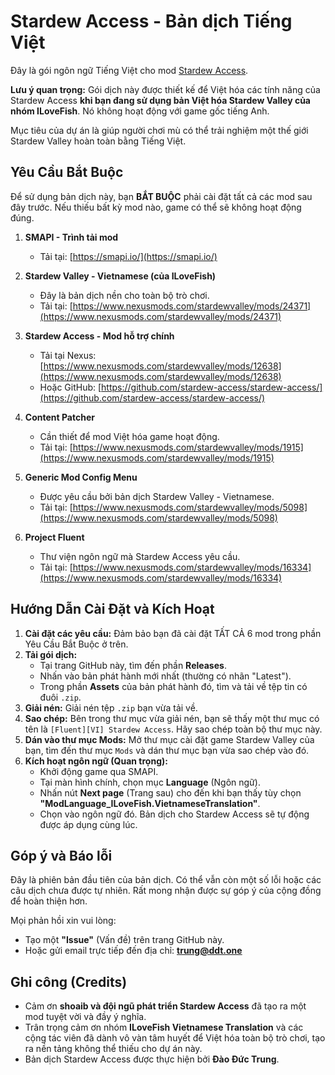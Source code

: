 # Stardew Access - Bản dịch Tiếng Việt

Đây là gói ngôn ngữ Tiếng Việt cho mod [Stardew Access](https://www.nexusmods.com/stardewvalley/mods/12638).

**Lưu ý quan trọng:** Gói dịch này được thiết kế để Việt hóa các tính năng của Stardew Access **khi bạn đang sử dụng bản Việt hóa Stardew Valley của nhóm ILoveFish**. Nó không hoạt động với game gốc tiếng Anh.

Mục tiêu của dự án là giúp người chơi mù có thể trải nghiệm một thế giới Stardew Valley hoàn toàn bằng Tiếng Việt.

## Yêu Cầu Bắt Buộc

Để sử dụng bản dịch này, bạn **BẮT BUỘC** phải cài đặt tất cả các mod sau đây trước. Nếu thiếu bất kỳ mod nào, game có thể sẽ không hoạt động đúng.

1.  **SMAPI - Trình tải mod**
    * Tải tại: [https://smapi.io/](https://smapi.io/)

2.  **Stardew Valley - Vietnamese (của ILoveFish)**
    * Đây là bản dịch nền cho toàn bộ trò chơi.
    * Tải tại: [https://www.nexusmods.com/stardewvalley/mods/24371](https://www.nexusmods.com/stardewvalley/mods/24371)

3.  **Stardew Access - Mod hỗ trợ chính**
    * Tải tại Nexus: [https://www.nexusmods.com/stardewvalley/mods/12638](https://www.nexusmods.com/stardewvalley/mods/12638)
    * Hoặc GitHub: [https://github.com/stardew-access/stardew-access/](https://github.com/stardew-access/stardew-access/)

4.  **Content Patcher**
    * Cần thiết để mod Việt hóa game hoạt động.
    * Tải tại: [https://www.nexusmods.com/stardewvalley/mods/1915](https://www.nexusmods.com/stardewvalley/mods/1915)

5.  **Generic Mod Config Menu**
    * Được yêu cầu bởi bản dịch Stardew Valley - Vietnamese.
    * Tải tại: [https://www.nexusmods.com/stardewvalley/mods/5098](https://www.nexusmods.com/stardewvalley/mods/5098)

6.  **Project Fluent**
    * Thư viện ngôn ngữ mà Stardew Access yêu cầu.
    * Tải tại: [https://www.nexusmods.com/stardewvalley/mods/16334](https://www.nexusmods.com/stardewvalley/mods/16334)

## Hướng Dẫn Cài Đặt và Kích Hoạt

1.  **Cài đặt các yêu cầu:** Đảm bảo bạn đã cài đặt TẤT CẢ 6 mod trong phần Yêu Cầu Bắt Buộc ở trên.
2.  **Tải gói dịch:**
    * Tại trang GitHub này, tìm đến phần **Releases**.
    * Nhấn vào bản phát hành mới nhất (thường có nhãn "Latest").
    * Trong phần **Assets** của bản phát hành đó, tìm và tải về tệp tin có đuôi `.zip`.
3.  **Giải nén:** Giải nén tệp `.zip` bạn vừa tải về.
4.  **Sao chép:** Bên trong thư mục vừa giải nén, bạn sẽ thấy một thư mục có tên là `[Fluent][VI] Stardew Access`. Hãy sao chép toàn bộ thư mục này.
5.  **Dán vào thư mục Mods:** Mở thư mục cài đặt game Stardew Valley của bạn, tìm đến thư mục `Mods` và dán thư mục bạn vừa sao chép vào đó.
6.  **Kích hoạt ngôn ngữ (Quan trọng):**
    * Khởi động game qua SMAPI.
    * Tại màn hình chính, chọn mục **Language** (Ngôn ngữ).
    * Nhấn nút **Next page** (Trang sau) cho đến khi bạn thấy tùy chọn **"ModLanguage_ILoveFish.VietnameseTranslation"**.
    * Chọn vào ngôn ngữ đó. Bản dịch cho Stardew Access sẽ tự động được áp dụng cùng lúc.

## Góp ý và Báo lỗi

Đây là phiên bản đầu tiên của bản dịch. Có thể vẫn còn một số lỗi hoặc các câu dịch chưa được tự nhiên. Rất mong nhận được sự góp ý của cộng đồng để hoàn thiện hơn.

Mọi phản hồi xin vui lòng:
* Tạo một **"Issue"** (Vấn đề) trên trang GitHub này.
* Hoặc gửi email trực tiếp đến địa chỉ: **trung@ddt.one**

## Ghi công (Credits)

* Cảm ơn **shoaib và đội ngũ phát triển Stardew Access** đã tạo ra một mod tuyệt vời và đầy ý nghĩa.
* Trân trọng cảm ơn nhóm **ILoveFish Vietnamese Translation** và các cộng tác viên đã dành vô vàn tâm huyết để Việt hóa toàn bộ trò chơi, tạo ra nền tảng không thể thiếu cho dự án này.
* Bản dịch Stardew Access được thực hiện bởi **Đào Đức Trung**.
